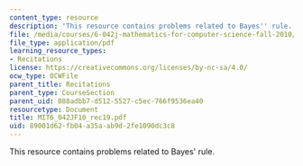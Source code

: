 ```yaml
---
content_type: resource
description: 'This resource contains problems related to Bayes'' rule. '
file: /media/courses/6-042j-mathematics-for-computer-science-fall-2010/89001d62fb04a35aab9d2fe1090dc3c8_MIT6_042JF10_rec19.pdf
file_type: application/pdf
learning_resource_types:
- Recitations
license: https://creativecommons.org/licenses/by-nc-sa/4.0/
ocw_type: OCWFile
parent_title: Recitations
parent_type: CourseSection
parent_uid: 088adbb7-d512-5527-c5ec-766f9536ea40
resourcetype: Document
title: MIT6_042JF10_rec19.pdf
uid: 89001d62-fb04-a35a-ab9d-2fe1090dc3c8
---
```

This resource contains problems related to Bayes' rule. 